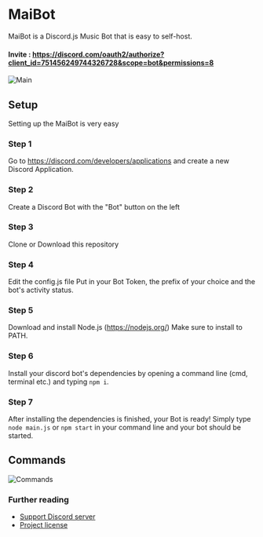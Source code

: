 # MaiBot
MaiBot is a Discord.js Music Bot that is easy to self-host.

#### Invite : https://discord.com/oauth2/authorize?client_id=751456249744326728&scope=bot&permissions=8


![Main](https://i.imgur.com/g0qNJNQ.png)

## Setup
Setting up the MaiBot is very easy

### Step 1
Go to https://discord.com/developers/applications and create a new Discord Application.
### Step 2
Create a Discord Bot with the "Bot" button on the left
### Step 3
Clone or Download this repository
### Step 4
Edit the config.js file
Put in your Bot Token, the prefix of your choice and the bot's activity status.
### Step 5
Download and install Node.js (https://nodejs.org/)
Make sure to install to PATH.
### Step 6
Install your discord bot's dependencies by opening a command line (cmd, terminal etc.) and typing `npm i`.
### Step 7
After installing the dependencies is finished, your Bot is ready!
Simply type `node main.js` or `npm start` in your command line and your bot should be started.
## Commands

![Commands](https://i.imgur.com/afM0PEf.png)



### Further reading

* [Support Discord server](https://discord.gg/SA3FGx3cdv)
* [Project license](LICENSE)
